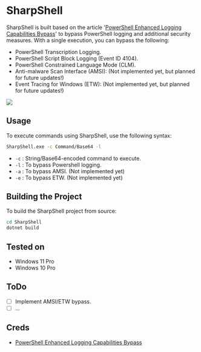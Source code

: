 # SharpShell
SharpShell is built based on the article '[PowerShell Enhanced Logging Capabilities Bypass](https://avantguard.io/en/blog/powershell-enhanced-logging-capabilities-bypass)' to bypass PowerShell logging and additional security measures. With a single execution, you can bypass the following:
- PowerShell Transcription Logging.
- PowerShell Script Block Logging (Event ID 4104).
- PowerShell Constrained Language Mode (CLM).
- Anti-malware Scan Interface (AMSI): (Not implemented yet, but planned for future updates!)
- Event Tracing for Windows (ETW): (Not implemented yet, but planned for future updates!)

![](https://github.com/0xAbdullah/SharpShell/raw/refs/heads/main/pic/21.10.2024_12.20.33_REC(1).gif)


## Usage

To execute commands using SharpShell, use the following syntax:

```bash
SharpShell.exe -c Command/Base64 -l
```

- `-c` : String/Base64-encoded command to execute.
- `-l` : To bypass Powershell logging.
- `-a` : To bypass AMSI. (Not implemented yet)
- `-e` : To bypass ETW. (Not implemented yet)

## Building the Project

To build the SharpShell project from source:

```bash
cd SharpShell
dotnet build
```

## Tested on  
- Windows 11 Pro
- Windows 10 Pro

## ToDo

- [ ] Implement AMSI/ETW bypass.
- [ ] ...

## Creds
- [PowerShell Enhanced Logging Capabilities Bypass](https://avantguard.io/en/blog/powershell-enhanced-logging-capabilities-bypass)
